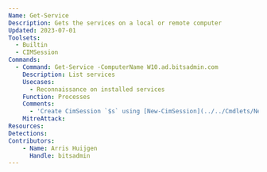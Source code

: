 ```yaml
---
Name: Get-Service
Description: Gets the services on a local or remote computer
Updated: 2023-07-01
Toolsets:
  - Builtin
  - CIMSession
Commands:
  - Command: Get-Service -ComputerName W10.ad.bitsadmin.com
    Description: List services
    Usecases:
      - Reconnaissance on installed services
    Function: Processes
    Comments:
      - 'Create CimSession `$s` using [New-CimSession](../../Cmdlets/New-CimSession/)'
    MitreAttack:
Resources:
Detections:
Contributors:
    - Name: Arris Huijgen
      Handle: bitsadmin
---
```


